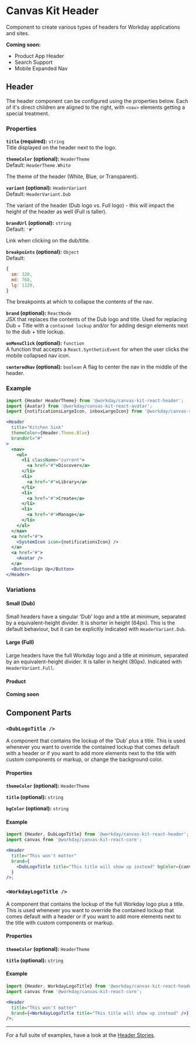 # Canvas Kit Header

Component to create various types of headers for Workday applications and sites.

**Coming soon:**

- Product App Header
- Search Support
- Mobile Expanded Nav

## Header

The header component can be configured using the properties below. Each of it's direct children are
aligned to the right, with `<nav>` elements getting a special treatment.

### Properties

**`title` (required):** `string`  
Title displayed on the header next to the logo.

**`themeColor` (optional):** `HeaderTheme`  
Default: `HeaderTheme.White`

The theme of the header (White, Blue, or Transparent).

**`variant` (optional):** `HeaderVariant`  
Default: `HeaderVariant.Dub`

The variant of the header (Dub logo vs. Full logo) - this will impact the height of the header as
well (Full is taller).

**`brandUrl` (optional):** `string`  
Default: `'#'`

Link when clicking on the dub/title.

**`breakpoints` (optional):** `Object`  
Default:

```js
{
  sm: 320,
  md: 768,
  lg: 1120,
}
```

The breakpoints at which to collapse the contents of the nav.

**`brand` (optional):** `ReactNode`  
JSX that replaces the contents of the Dub logo and title. Used for replacing Dub + Title with a
`contained lockup` and/or for adding design elements next to the dub + title lockup.

**`onMenuClick` (optional):** `function`  
A function that accepts a `React.SyntheticEvent` for when the user clicks the mobile collapsed nav
icon.

**`centeredNav` (optional):** `boolean` A flag to center the nav in the middle of the header.

### Example

```jsx
import {Header HeaderTheme} from '@workday/canvas-kit-react-header';
import {Avatar} from '@workday/canvas-kit-react-avatar';
import {notificationsLargeIcon, inboxLargeIcon} from '@workday/canvas-system-icons-web';

<Header
  title="Kitchen Sink"
  themeColor={Header.Theme.Blue}
  brandUrl="#"
>
  <nav>
    <ul>
      <li className="current">
        <a href="#">Discover</a>
      </li>
      <li>
        <a href="#">Library</a>
      </li>
      <li>
        <a href="#">Create</a>
      </li>
      <li>
        <a href="#">Manage</a>
      </li>
    </ul>
  </nav>
  <a href="#">
    <SystemIcon icon={notificationsIcon} />
  </a>
  <a href="#">
    <Avatar />
  </a>
  <Button>Sign Up</Button>
</Header>
```

### Variations

#### Small (Dub)

Small headers have a singular 'Dub' logo and a title at minimum, separated by a equivalent-height
divider. It is shorter in height (64px). This is the default behaviour, but it can be explicitly
indicated with `HeaderVariant.Dub`.

#### Large (Full)

Large headers have the full Workday logo and a title at minimum, separated by an equivalent-height
divider. It is taller in height (80px). Indicated with `HeaderVariant.Full`.

#### Product

**Coming soon**

## Component Parts

### `<DubLogoTitle />`

A component that contains the lockup of the 'Dub' plus a title. This is used whenever you want to
override the contained lockup that comes default with a header or if you want to add more elements
next to the title with custom components or markup, or change the background color.

#### Properties

**`themeColor` (optional):** `HeaderTheme`

**`title` (optional):** `string`

**`bgColor` (optional):** `string`

#### Example

```jsx
import {Header, DubLogoTitle} from '@workday/canvas-kit-react-header';
import canvas from '@workday/canvas-kit-react-core';

<Header
  title="This won't matter"
  brand={
    <DubLogoTitle title="This title will show up instead" bgColor={canvas.colors.blueberry600} />
  }
/>;
```

### `<WorkdayLogoTitle />`

A component that contains the lockup of the full Workday logo plus a title. This is used whenever
you want to override the contained lockup that comes default with a header or if you want to add
more elements next to the title with custom components or markup.

#### Properties

**`themeColor` (optional):** `HeaderTheme`

**`title` (optional):** `string`

#### Example

```jsx
import {Header, WorkdayLogoTitle} from '@workday/canvas-kit-react-header';
import canvas from '@workday/canvas-kit-react-core';

<Header
  title="This won't matter"
  brand={<WorkdayLogoTitle title="This title will show up instead" />}
/>;
```

---

For a full suite of examples, have a look at the [Header Stories](./stories.tsx).
